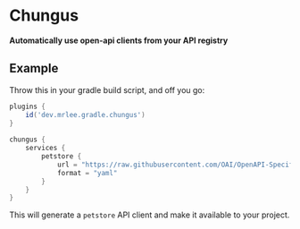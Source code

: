 # Chungus

**Automatically use open-api clients from your API registry**

## Example

Throw this in your gradle build script, and off you go:

```gradle
plugins {
    id('dev.mrlee.gradle.chungus')
}
            
chungus {
    services {
        petstore {
            url = "https://raw.githubusercontent.com/OAI/OpenAPI-Specification/master/examples/v3.0/petstore.yaml"
            format = "yaml"
        }
    }
}
```

This will generate a `petstore` API client and make it available to your project.
